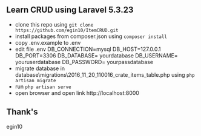 Learn CRUD using Laravel 5.3.23
---
- clone this repo using `git clone https://github.com/egin10/ItemCRUD.git`
- install packages from composer.json using `composer install`
- copy .env.example to .env
- edit file .env DB_CONNECTION=mysql
DB_HOST=127.0.0.1
DB_PORT=3306
DB_DATABASE= yourdatabase
DB_USERNAME= youruserdatabase
DB_PASSWORD= yourpassdatabase
- migrate database in database\migrations\2016_11_20_110016_crate_items_table.php using `php artisan migrate`
- run `php artisan serve`
- open browser and open link http://localhost:8000

Thank's
---
egin10
